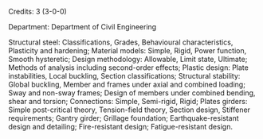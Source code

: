 Credits: 3 (3-0-0)

Department: Department of Civil Engineering

Structural steel: Classifications, Grades, Behavioural characteristics, Plasticity and hardening; Material models: Simple, Rigid, Power function, Smooth hysteretic; Design methodology: Allowable, Limit state, Ultimate; Methods of analysis including second-order effects; Plastic design: Plate instabilities, Local buckling, Section classifications; Structural stability: Global buckling, Member and frames under axial and combined loading; Sway and non-sway frames; Design of members under combined bending, shear and torsion; Connections: Simple, Semi-rigid, Rigid; Plates girders: Simple post-critical theory, Tension-field theory, Section design, Stiffener requirements; Gantry girder; Grillage foundation; Earthquake-resistant design and detailing; Fire-resistant design; Fatigue-resistant design.